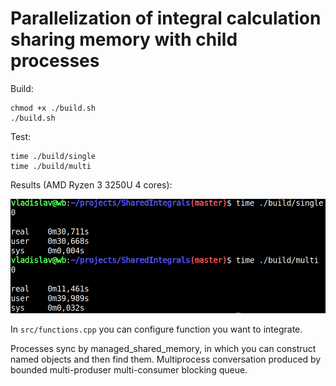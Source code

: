 # Parallelization of integral calculation sharing memory with child processes

Build:
```
chmod +x ./build.sh
./build.sh
```
Test:
```
time ./build/single
time ./build/multi
```
Results (AMD Ryzen 3 3250U 4 cores):

![results](img/results.png)

In `src/functions.cpp` you can configure function you want to integrate.

Processes sync by managed_shared_memory, in which you can construct named objects and then find them.
Multiprocess conversation produced by bounded multi-produser multi-consumer blocking queue.